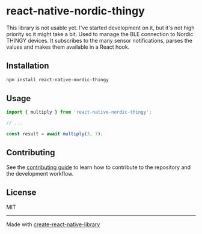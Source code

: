 # react-native-nordic-thingy
This library is not usable yet. I've started development on it, but it's not high priority so it might take a bit.
Used to manage the BLE connection to Nordic THINGY devices. It subscribes to the many sensor notifications, parses the values and makes them available in a React hook.

## Installation

```sh
npm install react-native-nordic-thingy
```

## Usage


```js
import { multiply } from 'react-native-nordic-thingy';

// ...

const result = await multiply(3, 7);
```


## Contributing

See the [contributing guide](CONTRIBUTING.md) to learn how to contribute to the repository and the development workflow.

## License

MIT

---

Made with [create-react-native-library](https://github.com/callstack/react-native-builder-bob)
